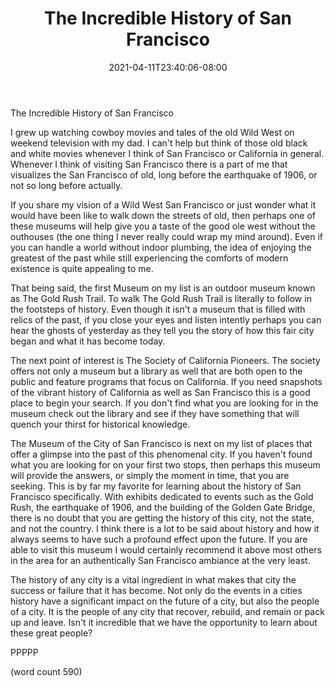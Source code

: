 ﻿---
title: "The Incredible History of San Francisco"
date: 2021-04-11T23:40:06-08:00
description: "SanFransisco Tips for Web Success"
featured_image: "/images/SanFransisco.jpg"
tags: ["SanFransisco"]
---

The Incredible History of San Francisco

I grew up watching cowboy movies and tales of the old Wild West on weekend television with my dad. I can't help but think of those old black and white movies whenever I think of San Francisco or California in general. Whenever I think of visiting San Francisco there is a part of me that visualizes the San Francisco of old, long before the earthquake of 1906, or not so long before actually. 

If you share my vision of a Wild West San Francisco or just wonder what it would have been like to walk down the streets of old, then perhaps one of these museums will help give you a taste of the good ole west without the outhouses (the one thing I never really could wrap my mind around). Even if you can handle a world without indoor plumbing, the idea of enjoying the greatest of the past while still experiencing the comforts of modern existence is quite appealing to me. 

That being said, the first Museum on my list is an outdoor museum known as The Gold Rush Trail. To walk The Gold Rush Trail is literally to follow in the footsteps of history. Even though it isn't a museum that is filled with relics of the past, if you close your eyes and listen intently perhaps you can hear the ghosts of yesterday as they tell you the story of how this fair city began and what it has become today.

The next point of interest is The Society of California Pioneers. The society offers not only a museum but a library as well that are both open to the public and feature programs that focus on California. If you need snapshots of the vibrant history of California as well as San Francisco this is a good place to begin your search. If you don't find what you are looking for in the museum check out the library and see if they have something that will quench your thirst for historical knowledge.

The Museum of the City of San Francisco is next on my list of places that offer a glimpse into the past of this phenomenal city. If you haven't found what you are looking for on your first two stops, then perhaps this museum will provide the answers, or simply the moment in time, that you are seeking. This is by far my favorite for learning about the history of San Francisco specifically. With exhibits dedicated to events such as the Gold Rush, the earthquake of 1906, and the building of the Golden Gate Bridge, there is no doubt that you are getting the history of this city, not the state, and not the country. I think there is a lot to be said about history and how it always seems to have such a profound effect upon the future. If you are able to visit this museum I would certainly recommend it above most others in the area for an authentically San Francisco ambiance at the very least.

The history of any city is a vital ingredient in what makes that city the success or failure that it has become. Not only do the events in a cities history have a significant impact on the future of a city, but also the people of a city. It is the people of any city that recover, rebuild, and remain or pack up and leave. Isn't it incredible that we have the opportunity to learn about these great people?

PPPPP

(word count 590)

